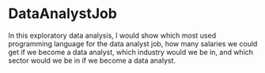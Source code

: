 # DataAnalystJob
In this exploratory data analysis, I would show which most used programming language for the data analyst job, how many salaries we could get if we become a data analyst, which industry would we be in, and which sector would we be in if we become a data analyst.
